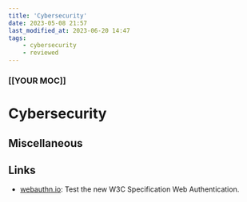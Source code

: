 ```yaml
---
title: 'Cybersecurity'
date: 2023-05-08 21:57
last_modified_at: 2023-06-20 14:47
tags:
    - cybersecurity
    - reviewed
---
```


### [[YOUR MOC]]

# Cybersecurity

## Miscellaneous

## Links

-   [webauthn.io](https://webauthn.io/): Test the new W3C Specification Web Authentication.

